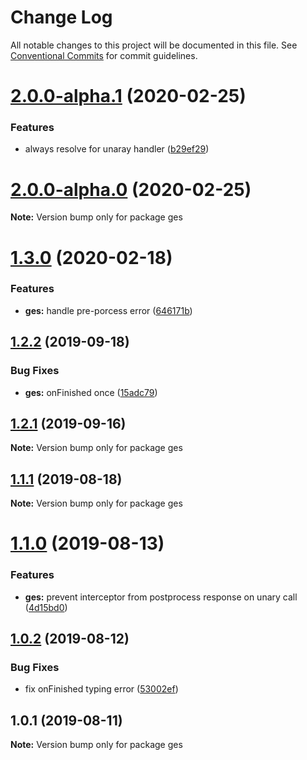 # Change Log

All notable changes to this project will be documented in this file.
See [Conventional Commits](https://conventionalcommits.org) for commit guidelines.

# [2.0.0-alpha.1](https://github.com/edvardchen/node-grpc-experimental-server-interceptors/compare/v2.0.0-alpha.0...v2.0.0-alpha.1) (2020-02-25)


### Features

* always resolve for unaray handler ([b29ef29](https://github.com/edvardchen/node-grpc-experimental-server-interceptors/commit/b29ef29a40de67391ab3e9c0e7ba9ddef351fc72))





# [2.0.0-alpha.0](https://github.com/edvardchen/node-grpc-experimental-server-interceptors/compare/v1.3.0...v2.0.0-alpha.0) (2020-02-25)

**Note:** Version bump only for package ges





# [1.3.0](https://github.com/edvardchen/node-grpc-experimental-server-interceptors/compare/v1.2.3...v1.3.0) (2020-02-18)


### Features

* **ges:** handle pre-porcess error ([646171b](https://github.com/edvardchen/node-grpc-experimental-server-interceptors/commit/646171b2f6a6d0051146ec31e405bde6cd0e25be))





## [1.2.2](https://github.com/edvardchen/node-grpc-experimental-server-interceptors/compare/v1.2.1...v1.2.2) (2019-09-18)


### Bug Fixes

* **ges:** onFinished once ([15adc79](https://github.com/edvardchen/node-grpc-experimental-server-interceptors/commit/15adc79))





## [1.2.1](https://github.com/edvardchen/node-grpc-experimental-server-interceptors/compare/v1.2.0...v1.2.1) (2019-09-16)

**Note:** Version bump only for package ges





## [1.1.1](https://github.com/edvardchen/node-grpc-experimental-server-interceptors/compare/v1.1.0...v1.1.1) (2019-08-18)

**Note:** Version bump only for package ges





# [1.1.0](https://github.com/edvardchen/node-grpc-experimental-server-interceptors/compare/v1.0.2...v1.1.0) (2019-08-13)


### Features

* **ges:** prevent interceptor from postprocess response on unary call ([4d15bd0](https://github.com/edvardchen/node-grpc-experimental-server-interceptors/commit/4d15bd0))





## [1.0.2](https://github.com/edvardchen/node-grpc-experimental-server-interceptors/compare/v1.0.1...v1.0.2) (2019-08-12)


### Bug Fixes

* fix onFinished typing error ([53002ef](https://github.com/edvardchen/node-grpc-experimental-server-interceptors/commit/53002ef))





## 1.0.1 (2019-08-11)

**Note:** Version bump only for package ges
